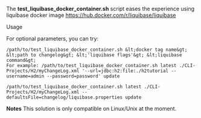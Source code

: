 The **test_liquibase_docker_container.sh** script eases the experience using liquibase docker image https://hub.docker.com/r/liquibase/liquibase

Usage

For optional parameters, you can try: 
```console
/path/to/test_liquibase_docker_container.sh &lt;docker tag name&gt; &lt;path to changelog&gt; &lt;'liquibase flags'&gt; &lt;liquibase command&gt;
For example: /path/to/test_liquibase_docker_container.sh latest ./CLI-Projects/H2/myChangeLog.xml '--url=jdbc:h2:file:./h2tutorial --username=admin --password=password' update
```

```console
/path/to/test_liquibase_docker_container.sh latest ./CLI-Projects/H2/myChangeLog.xml --defaultsFile=changelog/liquibase.properties update
```

**Notes**
This solution is only compatible on Linux/Unix at the moment.
